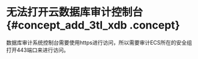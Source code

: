 # 无法打开云数据库审计控制台 {#concept_add_3tl_xdb .concept}

数据库审计系统控制台需要使用https进行访问，所以需要审计ECS所在的安全组打开443端口来进行访问。

